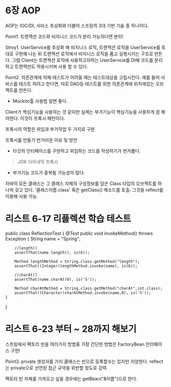 # 6장 AOP
 
AOP는 IOC/DI, 서비스 추상화와 더불어 스프링의 3대 기반 기술 중 하나이다.

Point1. 트랜잭션 코드와 비지니스 코드가 분리 가능하다면 분리!


Stroy1. UserService를 추상화 해 비지니스 로직, 트랜잭션 로직을 UserService를 토대로 구현해 나눈 뒤 트랜잭션 로직에서 비지니스 로직을 품고 실행시키는 구조로 만든다. 그럼 Client는 트랜잭션 로직에 사용하고자하는 UserServcie를 DI해 코드를 분리하고 트랜잭션도 적용시키며 사용 할 수 있다.

Point2. 의존관계에 의해 테스트가 어려울 때는 테스트대상을 고립시킨다. 예를 들어 서비스를 테스트 하려고 한다면, 따로 DAO등 테스트를 위한 의존관계에 위치에있는 오브젝트를 만든다.

*  Mockito툴 사용법 알면 좋다.

Client가 핵심기능을 사용하는 것 같지만 실제는 부가기능이 핵심기능을 사용하게 끔 해야한다. 이것이 프록시 패턴이다.

프록시의 역할은 위임과 부가작업 두 가지로 구분.

프록시를 만들기 번거러운 이유 및 방안
- 타깃의 인터페이스를 구현하고 위임하는 코드를 작성하기가 번거롭다.
>  JDK 다이내믹 프록시
- 부가기능 코드가 중복될 가능성이 많다.

자바의 모든 클래스는 그 클래스 자체의 구성정보를 담은 Class 타입의 오브젝트를 하나씩 갖고 있다. '클래스이름.class' 혹은 getClass() 메소드를 호출. 그것을 reflect를 이용해 사용 가능.

# 리스트 6-17 리플렉션 학습 테스트

public class ReflectionTest {
	@Test
	public void invokeMethod() throws Exception {
		String name = "Spring";
		
		//length()
		assertThat(name.length(), is(6));

		Method lengthMethod = String.class.getMethod("length");
		assertThat((Integer)lengthMethod.invoke(name), is(6));

		//charAt()
		assertThat(name.charAt(0), is('S'));

		Method charAtMethod = String.class.getMethod("charAt",int.class);
		assertThat((Character)charAtMethod.invoke(name,0), is('S'));
	}

}

# 리스트 6-23 부터 ~ 28까지 해보기

스프링에서 팩토리 빈을 여러가지 방법중 가장 간단한 방법은 FactoryBean 인터페이스 구현!

Point3. private 생성자를 가지 클래스는 빈으로 등록할수는 있지만 지양한다. reflect는 private으로 선언된 접근 규약을 위반할 정도로 강력.

팩토리 빈 자체를 가져오고 싶을 경우에는 getBean("&이름")으로 한다.


